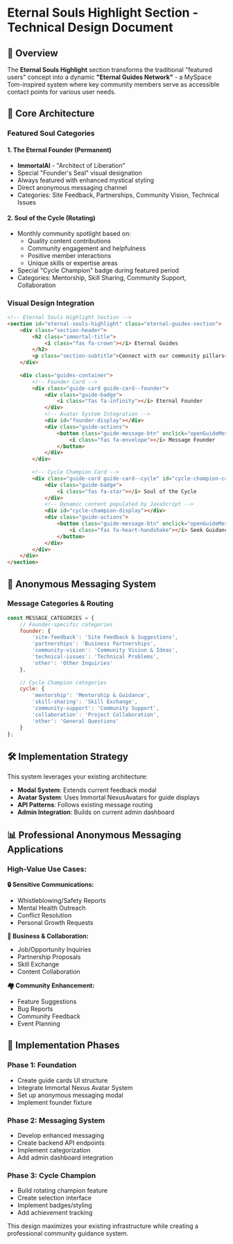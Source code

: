 # Eternal Souls Highlight Section - Technical Design Document

## 🌟 Overview

The **Eternal Souls Highlight** section transforms the traditional "featured users" concept into a dynamic **"Eternal Guides Network"** - a MySpace Tom-inspired system where key community members serve as accessible contact points for various user needs.

## 🎯 Core Architecture

### **Featured Soul Categories**

#### 1. The Eternal Founder (Permanent)
- **ImmortalAl** - "Architect of Liberation"
- Special "Founder's Seal" visual designation  
- Always featured with enhanced mystical styling
- Direct anonymous messaging channel
- Categories: Site Feedback, Partnerships, Community Vision, Technical Issues

#### 2. Soul of the Cycle (Rotating)
- Monthly community spotlight based on:
  - Quality content contributions
  - Community engagement and helpfulness
  - Positive member interactions
  - Unique skills or expertise areas
- Special "Cycle Champion" badge during featured period
- Categories: Mentorship, Skill Sharing, Community Support, Collaboration

### **Visual Design Integration**

```html
<!-- Eternal Souls Highlight Section -->
<section id="eternal-souls-highlight" class="eternal-guides-section">
    <div class="section-header">
        <h2 class="immortal-title">
            <i class="fas fa-crown"></i> Eternal Guides
        </h2>
        <p class="section-subtitle">Connect with our community pillars</p>
    </div>
    
    <div class="guides-container">
        <!-- Founder Card -->
        <div class="guide-card guide-card--founder">
            <div class="guide-badge">
                <i class="fas fa-infinity"></i> Eternal Founder
            </div>
            <!-- Avatar System Integration -->
            <div id="founder-display"></div>
            <div class="guide-actions">
                <button class="guide-message-btn" onclick="openGuideMessage('ImmortalAl', 'founder')">
                    <i class="fas fa-envelope"></i> Message Founder
                </button>
            </div>
        </div>
        
        <!-- Cycle Champion Card -->
        <div class="guide-card guide-card--cycle" id="cycle-champion-card">
            <div class="guide-badge">
                <i class="fas fa-star"></i> Soul of the Cycle
            </div>
            <!-- Dynamic content populated by JavaScript -->
            <div id="cycle-champion-display"></div>
            <div class="guide-actions">
                <button class="guide-message-btn" onclick="openGuideMessage(currentCycleChampion, 'cycle')">
                    <i class="fas fa-heart-handshake"></i> Seek Guidance
                </button>
            </div>
        </div>
    </div>
</section>
```

## 💬 Anonymous Messaging System

### **Message Categories & Routing**

```javascript
const MESSAGE_CATEGORIES = {
    // Founder-specific categories
    founder: {
        'site-feedback': 'Site Feedback & Suggestions',
        'partnerships': 'Business Partnerships',
        'community-vision': 'Community Vision & Ideas', 
        'technical-issues': 'Technical Problems',
        'other': 'Other Inquiries'
    },
    
    // Cycle Champion categories
    cycle: {
        'mentorship': 'Mentorship & Guidance',
        'skill-sharing': 'Skill Exchange',
        'community-support': 'Community Support',
        'collaboration': 'Project Collaboration',  
        'other': 'General Questions'
    }
};
```

## 🛠️ Implementation Strategy

This system leverages your existing architecture:
- **Modal System**: Extends current feedback modal
- **Avatar System**: Uses Immortal NexusAvatars for guide displays
- **API Patterns**: Follows existing message routing
- **Admin Integration**: Builds on current admin dashboard

## 📊 Professional Anonymous Messaging Applications

### **High-Value Use Cases:**

**🔒 Sensitive Communications:**
- Whistleblowing/Safety Reports
- Mental Health Outreach  
- Conflict Resolution
- Personal Growth Requests

**💼 Business & Collaboration:**
- Job/Opportunity Inquiries
- Partnership Proposals
- Skill Exchange
- Content Collaboration

**🏘️ Community Enhancement:**
- Feature Suggestions
- Bug Reports
- Community Feedback
- Event Planning

## 🚀 Implementation Phases

### **Phase 1: Foundation**
- Create guide cards UI structure
- Integrate Immortal Nexus Avatar System
- Set up anonymous messaging modal
- Implement founder fixture

### **Phase 2: Messaging System**
- Develop enhanced messaging
- Create backend API endpoints
- Implement categorization
- Add admin dashboard integration

### **Phase 3: Cycle Champion**
- Build rotating champion feature
- Create selection interface
- Implement badges/styling
- Add achievement tracking

This design maximizes your existing infrastructure while creating a professional community guidance system. 